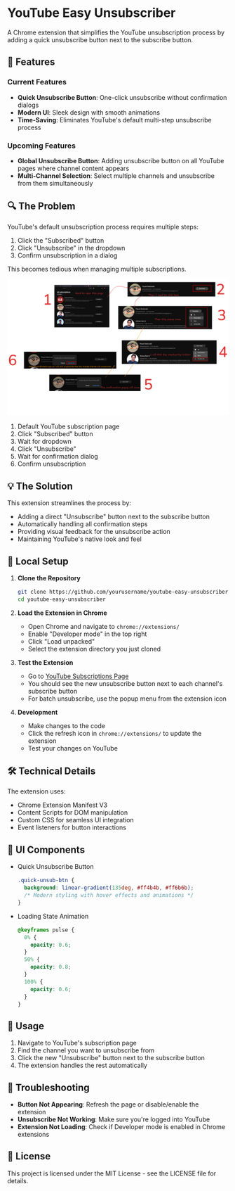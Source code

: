 # YouTube Easy Unsubscriber

A Chrome extension that simplifies the YouTube unsubscription process by adding a quick unsubscribe button next to the subscribe button.

## 🌟 Features

### Current Features

- **Quick Unsubscribe Button**: One-click unsubscribe without confirmation dialogs
- **Modern UI**: Sleek design with smooth animations
- **Time-Saving**: Eliminates YouTube's default multi-step unsubscribe process

### Upcoming Features

- **Global Unsubscribe Button**: Adding unsubscribe button on all YouTube pages where channel content appears
- **Multi-Channel Selection**: Select multiple channels and unsubscribe from them simultaneously

## 🔍 The Problem

YouTube's default unsubscription process requires multiple steps:

1. Click the "Subscribed" button
2. Click "Unsubscribe" in the dropdown
3. Confirm unsubscription in a dialog

This becomes tedious when managing multiple subscriptions.

![Unsubscribe Process](unsubscribe-process.png)

1. Default YouTube subscription page
2. Click "Subscribed" button
3. Wait for dropdown
4. Click "Unsubscribe"
5. Wait for confirmation dialog
6. Confirm unsubscription

## 💡 The Solution

This extension streamlines the process by:

- Adding a direct "Unsubscribe" button next to the subscribe button
- Automatically handling all confirmation steps
- Providing visual feedback for the unsubscribe action
- Maintaining YouTube's native look and feel

## 🚀 Local Setup

1. **Clone the Repository**

   ```bash
   git clone https://github.com/yourusername/youtube-easy-unsubscriber.git
   cd youtube-easy-unsubscriber
   ```

2. **Load the Extension in Chrome**

   - Open Chrome and navigate to `chrome://extensions/`
   - Enable "Developer mode" in the top right
   - Click "Load unpacked"
   - Select the extension directory you just cloned

3. **Test the Extension**

   - Go to [YouTube Subscriptions Page](https://www.youtube.com/feed/channels)
   - You should see the new unsubscribe button next to each channel's subscribe button
   - For batch unsubscribe, use the popup menu from the extension icon

4. **Development**
   - Make changes to the code
   - Click the refresh icon in `chrome://extensions/` to update the extension
   - Test your changes on YouTube

## 🛠️ Technical Details

The extension uses:

- Chrome Extension Manifest V3
- Content Scripts for DOM manipulation
- Custom CSS for seamless UI integration
- Event listeners for button interactions

## 🎨 UI Components

- Quick Unsubscribe Button
  ```css
  .quick-unsub-btn {
    background: linear-gradient(135deg, #ff4b4b, #ff6b6b);
    /* Modern styling with hover effects and animations */
  }
  ```
- Loading State Animation
  ```css
  @keyframes pulse {
    0% {
      opacity: 0.6;
    }
    50% {
      opacity: 0.8;
    }
    100% {
      opacity: 0.6;
    }
  }
  ```

## 📝 Usage

1. Navigate to YouTube's subscription page
2. Find the channel you want to unsubscribe from
3. Click the new "Unsubscribe" button next to the subscribe button
4. The extension handles the rest automatically

## 🔧 Troubleshooting

- **Button Not Appearing**: Refresh the page or disable/enable the extension
- **Unsubscribe Not Working**: Make sure you're logged into YouTube
- **Extension Not Loading**: Check if Developer mode is enabled in Chrome extensions

## 📄 License

This project is licensed under the MIT License - see the LICENSE file for details.
